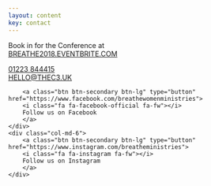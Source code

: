 ```yaml
---
layout: content
key: contact
---
```



Book in for the Conference at  
[BREATHE2018.EVENTBRITE.COM](https://breathe2018.eventbrite.com)


<a href="tel:01223 844415">
<i class="fa fa-phone fa-fw"></i>
01223 844415
</a>
<br/>
<a href="mailto:hello@thec3.uk?subject=Breathe">
<i class="fa fa-envelope fa-fw"></i>
HELLO@THEC3.UK
</a>

<div class="row">
    <div class="col-md-6">

        <a class="btn btn-secondary btn-lg" type="button" href="https://www.facebook.com/breathewomenministries">
        <i class="fa fa-facebook-official fa-fw"></i>
        Follow us on Facebook
        </a>
    </div>
    <div class="col-md-6">
        <a class="btn btn-secondary btn-lg" type="button" href="https://www.instagram.com/breatheministries">
        <i class="fa fa-instagram fa-fw"></i>
        Follow us on Instagram
        </a>
    </div>
</div>


